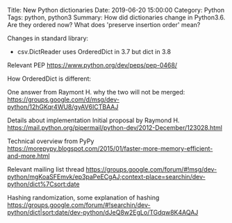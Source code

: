 Title: New Python dictionaries
Date: 2019-06-20 15:00:00
Category: Python
Tags: python, python3
Summary: How did dictionaries change in Python3.6. Are they ordered now? What does 'preserve insertion order' mean?



Changes in standard library:

- csv.DictReader uses OrderedDict in 3.7 but dict in 3.8

Relevant PEP
https://www.python.org/dev/peps/pep-0468/


How OrderedDict is different:

One answer from Raymont H. why the two will not be merged:
https://groups.google.com/d/msg/dev-python/12hGKqr4WU8/gyAV6ICTBAAJ


Details about implementation
Initial proposal by Raymond H.
https://mail.python.org/pipermail/python-dev/2012-December/123028.html

Technical overview from PyPy
https://morepypy.blogspot.com/2015/01/faster-more-memory-efficient-and-more.html


Relevant mailing list thread
https://groups.google.com/forum/#!msg/dev-python/mgKoaSFEmvk/ep3paPeECgAJ;context-place=searchin/dev-python/dict%7Csort:date

Hashing randomization, some explanation of hashing
https://groups.google.com/forum/#!searchin/dev-python/dict|sort:date/dev-python/dJeQ8w2EgLo/TGdqw8K4AQAJ


